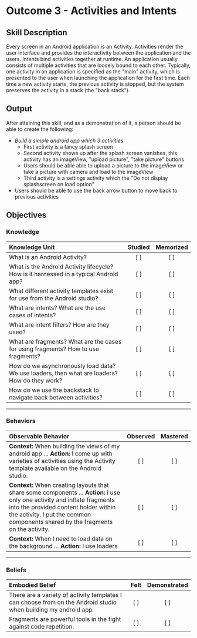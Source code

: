 # Outcome 3 - Activities and Intents

## Skill Description
Every screen in an Android application is an Activity. Activities render the user interface and provides the interactivity between the application and the users. Intents bind activities together at runtime. An application usually consists of multiple activities that are loosely bound to each other. Typically, one activity in an application is specified as the "main" activity, which is presented to the user when launching the application for the first time.  Each time a new activity starts, the previous activity is stopped, but the system preserves the activity in a stack (the "back stack").

## Output
After attaining this skill, and as a demonstration of it, a person should be able to create the following:
- _Build a simple android app which 3 activities_
  - First activity is a fancy splash screen
  - Second activity shows up after the splash screen vanishes, this activity has an imageView, "upload picture", "take picture" buttons
  - Users should be able able to upload a picture to the imageView or take a picture with camera and load to the imageView
  - Third activity is a settings activity which the "Do not display splashscreen on load option"
- Users should be able to use the back arrow button to move back to previous activities

## Objectives

### Knowledge

| Knowledge Unit   |      Studied      | Memorized |
|:-------------|:------------------:|:--------:|
| What is an Android Activity?| [ ] | [ ] |
| What is the Android Activity lifecycle? How is it harnessed in a typical Android app? | [ ] | [ ] |
| What different activity templates exist for use from the Android studio?| [ ] | [ ] |
| What are intents? What are the use cases of intents? | [ ] | [ ] |
| What are intent filters? How are they used? | [ ] | [ ] |
| What are fragments? What are the cases for using fragments? How to use fragments?| [ ] | [ ] |
| How do we asynchronously load data? We use loaders, then what are loaders? How do they work?| [ ] | [ ] |
| How do we use the backstack  to navigate back between activities? | [ ] | [ ] |

----------

### Behaviors

| Observable Behavior   |      Observed      | Mastered |
|:-------------|:------------------:|:--------:|
| **Context:** When building the views of my android app ... **Action:** I come up with varieties of activities using the Activity template available on the Android studio.| [ ] | [ ]  |
| **Context:**  When creating layouts that share some components ... **Action:** I use only one activity and inflate fragments into the provided content holder within the activity. I put the common components shared by the fragments on the activity. |   [ ]   |   [ ] |
| **Context:** When I need to load data on the background ... **Action:** I use loaders | [ ] | [ ]  |

----------

### Beliefs

| Embodied Belief   |      Felt      | Demonstrated |
|:-------------|:------------------:|:--------:|
| There are a variety of activity templates I can choose from on the Android studio when building my android app.| [ ] | [ ]  |
| Fragments are powerful tools in the fight against code repetition. |   [ ]   |   [ ] |